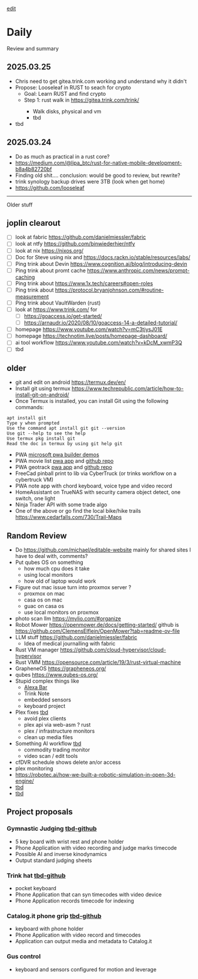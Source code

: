 [edit](https://github.com/christrees/wip/edit/main/trink/README.md)

# Daily
Review and summary
## 2025.03.25
- Chris need to get gitea.trink.com working and understand why it didn't
- Propose: Looseleaf in RUST to seach for crypto
  - Goal: Learn RUST and find crypto
  - Step 1: rust walk in https://gitea.trink.com/trink/<name>
    - Walk disks, physical and vm
    - tbd
- tbd
  
## 2025.03.24
- Do as much as practical in a rust core?
- https://medium.com/@lipa_btc/rust-for-native-mobile-development-b8a4b82720bf
- Finding old shit.... conclusion: would be good to review, but rewrite?
- trink synology backup drives were 3TB (look when get home)
- https://github.com/looseleaf


---
Older stuff

## joplin clearout
- [ ] look at fabric https://github.com/danielmiessler/fabric
- [ ] look at ntfy https://github.com/binwiederhier/ntfy
- [ ] look at nix https://nixos.org/
- [ ] Doc for Steve using nix and https://docs.rackn.io/stable/resources/labs/
- [ ] Ping trink about Devin https://www.cognition.ai/blog/introducing-devin
- [ ] Ping trink about promt cache https://www.anthropic.com/news/prompt-caching
- [ ] Ping trink about https://www.1x.tech/careers#open-roles
- [ ] Ping trink about https://protocol.bryanjohnson.com/#routine-measurement
- [ ] Ping trink about VaultWarden (rust)
- [ ] look at https://www.trink.com/ for
    - [ ] https://goaccess.io/get-started/
    - [ ] https://arnaudr.io/2020/08/10/goaccess-14-a-detailed-tutorial/
- [ ] homepage https://www.youtube.com/watch?v=mC3tjysJ01E
- [ ] homepage https://technotim.live/posts/homepage-dashboard/
- [ ] ai tool workflow https://www.youtube.com/watch?v=kDcM_xwmP3Q
- [ ] tbd

## older 
- git and edit on android https://termux.dev/en/
- Install git using termux https://www.techrepublic.com/article/how-to-install-git-on-android/
- Once Termux is installed, you can install Git using the following commands:
```
apt install git
Type y when prompted
Use the command apt install git git --version
Use git --help to see the help
Use termux pkg install git
Read the doc in termux by using git help git
```
- PWA [microsoft pwa builder demos](https://learn.microsoft.com/en-us/microsoft-edge/progressive-web-apps-chromium/demo-pwas)
- PWA movie list [pwa app](https://quirky-rosalind-ac1e65.netlify.app/) and [github repo](https://github.com/captainbrosset/movies-db-pwa)
- PWA geotrack [pwa app](https://captainbrosset.github.io/mytracks/) and [github repo](https://github.com/captainbrosset/mytracks)
- FreeCad pinball print to lib via CyberTruck (or trinks workflow on a cybertruck VM)
- PWA note app with chord keyboard, voice type and video record
- HomeAssistant on TrueNAS with security camera object detect, one switch, one light
- Ninja Trader API with some trade algo
- One of the above or go find the local bike/hike trails https://www.cedarfalls.com/730/Trail-Maps

## Random Review
- Do https://github.com/michael/editable-website mainly for shared sites I have to deal with, comments?
- Put qubes OS on something
	- how much cpu does it take
	- using local monitors
	- how old of laptop would work
- Figure out mac issue turn into proxmox server ?
	- proxmox on mac
	- casa os on mac
	- guac on casa os
	- use local monitors on proxmox
- photo scan llm https://mylio.com/#organize
- Robot Mower https://openmower.de/docs/getting-started/ github is https://github.com/ClemensElflein/OpenMower?tab=readme-ov-file
- LLM stuff https://github.com/danielmiessler/fabric
  - Idea of medical journalling with fabric
- Rust VM manager https://github.com/cloud-hypervisor/cloud-hypervisor
- Rust VMM https://opensource.com/article/19/3/rust-virtual-machine
- GrapheneOS https://grapheneos.org/
- qubes https://www.qubes-os.org/
- Stupid complex things like
  - [Alexa Bar](https://www.youtube.com/watch?v=hS2t1lE9l5Y)
  - Trink Note
  - embedded sensors
  - keyboard project
- Plex fixes [tbd]()
  - avoid plex clients
  - plex api via web-asm ? rust
  - plex / infrastructure monitors
  - clean up media files
- Something AI workflow [tbd]()
  - commodity trading monitor
  - video scan / edit tools
- cfDVR schedule shows delete an/or access
- plex monitoring
- https://robotec.ai/how-we-built-a-robotic-simulation-in-open-3d-engine/
- [tbd]()
- [tbd]()

## Project proposals

### Gymnastic Judging [tbd-github]()
- 5 key board with wrist rest and phone holder
- Phone Application with video recording and judge marks timecode
- Possible AI and inverse kinodynamics
- Output standard judging sheets

### Trink hat [tbd-github]()
- pocket keyboard
- Phone Application that can syn timecodes with video device
- Phone Application records timecode for indexing

### Catalog.it phone grip [tbd-github]()
- keyboard with phone holder
- Phone Application with video record and timecodes
- Application can output media and metadata to Catalog.it

### Gus control
- keyboard and sensors configured for motion and leverage
